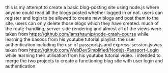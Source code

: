 this is my attempt to create a basic blog-posting site using node.js where anyone could read all the blogs posted whether logged in or not. users can register and login to be allowed to create new blogs and post them to the site. users can only delete those blogs which they have created.
much of the route-handling, server-side rendering and almost all of the views were taken from https://github.com/iamshaunjp/node-crash-course while learning the basocs from his youtube tutorial playlist.
the user authentication including the use of passport.js and express-session.js was taken from https://github.com/WebDevSimplified/Nodejs-Passport-Login while learning their utilisation from his youtube tutorial video.
i intended to merge the two projects to create a functioning blog site with user login and authentication.
